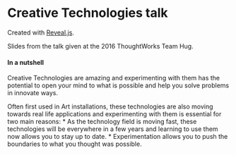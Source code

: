 # Creative Technologies talk

Created with [Reveal.js](http://lab.hakim.se/reveal-js).

Slides from the talk given at the 2016 ThoughtWorks Team Hug.

#### In a nutshell

Creative Technologies are amazing and experimenting with them has the potential to open your mind to what is possible and help you solve problems in innovate ways.

Often first used in Art installations, these technologies are also moving towards real life applications and experimenting with them is essential for two main reasons:
	* As the technology field is moving fast, these technologies will be everywhere in a few years and learning to use them now allows you to stay up to date.
	* Experimentation allows you to push the boundaries to what you thought was possible.
